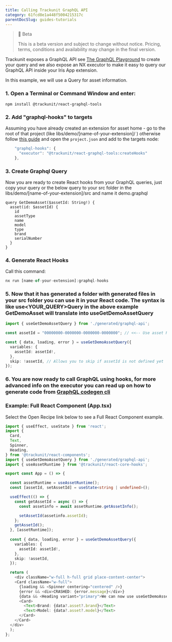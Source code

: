 ```yaml
---
title: Calling Trackunit GraphQL API
category: 61fcd8e1a448f5004215317c
parentDocSlug: guides-tutorials
---
```


> 🚧 Beta
> 
> This is a beta version and subject to change without notice. Pricing, terms, conditions and availability may change in the final version.

Trackunit exposes a GraphQL API see [The GraphQL Playground](/page/graphql-api) to create your query and we also expose an NX executor to make it easy to query our GraphQL API inside your Iris App extension.

In this example, we will use a Query for asset information.  

### 1. Open a Terminal or Command Window and enter: 

```
npm install @trackunit/react-graphql-tools
```



### 2. Add "graphql-hooks" to targets
Assuming you have already created an extension for asset home - go to the root of that project (like libs/demo/[name-of-your-extension]/ ) otherwise follow [this guide](creating-an-iris-app-sdk-extension) and open the `project.json` and add to the targets node:

```ts
    "graphql-hooks": {
      "executor": "@trackunit/react-graphql-tools:createHooks"
    },
```



### 3. Create Graphql Query 
Now you are ready to create React hooks from your GraphQL queries, just copy your query or the below query to your src folder in the libs/demo/[name-of-your-extension]/src and name it demo.graphql

```Text Graphql
query GetDemoAsset($assetId: String!) {
  asset(id: $assetId) {
    id
    assetType
    name
    model
    type
    brand
    serialNumber
  }
}
```



### 4. Generate React Hooks
Call this command:
```ts
nx run [name-of-your-extension]:graphql-hooks
```



### 5. Now that it has generated a folder with generated files in your src folder you can use it in your React code. The syntax is like use\<YOUR_QUERY>Query in the above example GetDemoAsset will translate into useGetDemoAssetQuery

```ts
import { useGetDemoAssetQuery } from './generated/graphql-api';

const assetId = "00000000-0000000-0000000-0000000"; // <<-- Use asset Runtime to get it

const { data, loading, error } = useGetDemoAssetQuery({
  variables: {
    assetId: assetId!,
  },
  skip: !assetId, // Allows you to skip if assetId is not defined yet
});
```



### 6. You are now ready to call GraphQL using hooks, for more advanced info on the executor you can read up on how to generate code from [GraphQL codegen cli](https://the-guild.dev/graphql/codegen/docs/getting-started/installation)   

### Example: Full React Component (App.tsx)

Select the Open Recipe link below to see a Full React Component example.

```typescript
import { useEffect, useState } from 'react';
import {
  Card,
  Text,
  Spinner,
  Heading,
} from '@trackunit/react-components';
import { useGetDemoAssetQuery } from './generated/graphql-api';
import { useAssetRuntime } from '@trackunit/react-core-hooks';

export const App = () => {

  const assetRuntime = useAssetRuntime();
  const [assetId, setAssetId] = useState<string | undefined>();

  useEffect(() => {
    const getAssetId = async () => {
      const assetinfo = await assetRuntime.getAssetInfo();

      setAssetId(assetinfo.assetId);
    };
    getAssetId();
  }, [assetRuntime]);
 
  const { data, loading, error } = useGetDemoAssetQuery({
    variables: {
      assetId: assetId!,
    },
    skip: !assetId,
  });

  return (
    <div className="w-full h-full grid place-content-center">
    <Card className="w-full">
      {loading && <Spinner centering="centered" />}
      {error && <div>CRASHED: {error.message}</div>}
      {data && <Heading variant="primary">We can now use useGetDemoAssetQuery</Heading>}
      <Card>
        <Text>Brand: {data?.asset?.brand}</Text>
        <Text>Model: {data?.asset?.model}</Text>
      </Card>
    </Card>
  </div>
  );
};

```
